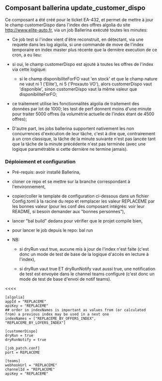 ## Composant ballerina update_customer_dispo

Ce composant a été créé pour le ticket EA-432, et permet de mettre à jour le champ customerDispo dans l'index des offres algolia du site http://www.elite-auto.fr, via un job Ballerina exécuté toutes les minutes:

* Ce job test si l'index vient d'être reconstruit, en détectant, via une requete dans les log algolia, si une commande de move de l'index temporaire en index master plus récente que la dernière execution de ce cron, a eu lieu:



  
* si oui, le champ customerDispo est ajouté à toutes les offres de l'index via cette logique:

    * si le champ disponibiliteForFO vaut 'en stock' et que le champ nature ne vaut ni 1 ('Elite'), ni 5 ('Proxauto VO'), alors customerDispo vaut 'disponible', sinon customerDispo vaut la même valeur que disponibiliteForFO;



  






  
* ce traitement utilise les fonctionnalités algolia de traitement des données par lot de 1000; les test de perf donnent moins d'une minute pour traiter 5000 offres (la volumétrie actuelle de l'index étant de 4500 offres);



  
* D'autre part, les jobs ballerina supportent nativement les non concurrences d'exécution de leur tâche, c'est à dire que, contrairement à un cron classique, la tâche de la minute suivante n'est pas lancée tant que la tâche de la minute précédente n'est pas terminée (avec une logique paramétrable si cette dernière ne termine jamais).



  




### Déploiement et configuration

* Pré-requis: avoir installé Ballerina,



  
* cloner ce repo et se mettre sur la branche correspondant à l'environnement,



  
* copier/coller le template de configuration ci-dessous dans un fichier Config.toml à la racine du repo et remplacer les valeur REPLACEME par les bonnes valeur (pour les conf des composant intégrés: voir leur README, si besoin demander aux "bonnes personnes"),



  
* lancer "bal build" dedans pour vérifier que le projet compile bien,



  
* pour lancer le job depuis le repo: bal run



  
* NB:

    * si dryRun vaut true, aucune mis à jour de l'index n'est faite (c'est donc un mode de test de base de la logique d'accès en lecture à l'index),



  
    * si dryRun vaut true ET dryRunNotify vaut aussi true, une notification de test est envoyée dans le channel teams configuré (c'est donc un mode de test de base d'envoi de notif teams).



  






<<<<



    [algolia]
    appId = "REPLACEME"
    apiKey = "REPLACEME"
    ## order in indexNames is important as values from (or calculated from) a previous index may be used in a next one
    indexNames = ["REPLACEME_BY_OFFERS_INDEX", "REPLACEME_BY_LOYERS_INDEX"]
    
    [customerDispo]
    dryRun = true
    dryRunNotify = true
    
    [job_patch.conf]
    port = REPLACEME

    [teams]
    webhookUrl = "REPLACEME"
    channelId = "REPLACEME"
    apiKey = "REPLACEME"
    

>>>>
